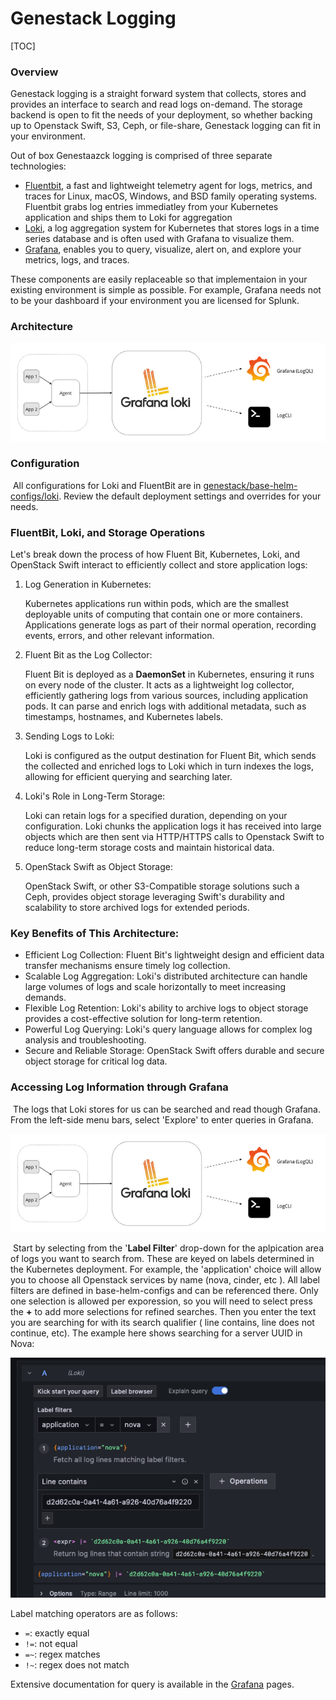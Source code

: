 # Genestack Logging

[TOC]



### Overview

Genestack logging is a straight forward system that collects, stores and provides an interface to search and read logs on-demand.  The storage backend is open to fit the needs of your deployment, so whether backing up to Openstack Swift, S3, Ceph, or file-share, Genestack logging can fit in your environment.

Out of box Genestaazck logging is comprised of three separate technologies:

- [Fluentbit](https://fluentbit.io/), a fast and lightweight telemetry agent for logs, metrics, and traces for Linux, macOS, Windows, and BSD family operating systems.  Fluentbit grabs log entries immediatley from your Kubernetes application and ships them to Loki for aggregation
- [Loki](https://github.com/grafana/loki), a log aggregation system for Kubernetes that stores logs in a time series database and is often used with Grafana to visualize them.
- [Grafana](https://grafana.com/), enables you to query, visualize, alert on, and explore your metrics, logs, and traces.  

These components are easily replaceable so that implementaion in your existing environment is simple as possible.  For example, Grafana needs not to be your dashboard if your environment you are licensed for Splunk.  

### Architecture

![grafan architecture](assets/images/grafana_arch.png)



### Configuration

​	All configurations for Loki and FluentBit are in [genestack/base-helm-configs/loki](https://github.com/rackerlabs/genestack/tree/main/base-helm-configs/loki).  Review the default deployment settings and overrides for your needs.

### FluentBit, Loki, and Storage Operations

Let's break down the process of how Fluent Bit, Kubernetes, Loki, and OpenStack Swift interact to efficiently collect and store application logs:

1. Log Generation in Kubernetes:

    Kubernetes applications run within pods, which are the smallest deployable units of computing that contain one or more containers. Applications generate logs as part of their normal operation, recording events, errors, and other relevant information.
    
2. Fluent Bit as the Log Collector:

    Fluent Bit is deployed as a **DaemonSet** in Kubernetes, ensuring it runs on every node of the cluster.  It acts as a lightweight log collector, efficiently gathering logs from various sources, including application pods.  It can parse and enrich logs with additional metadata, such as timestamps, hostnames, and Kubernetes labels.
    
3. Sending Logs to Loki:

    Loki is configured as the output destination for Fluent Bit, which sends the collected and enriched logs to Loki which in turn indexes the logs, allowing for efficient querying and searching later.
    
4. Loki's Role in Long-Term Storage:

    Loki can retain logs for a specified duration, depending on your configuration.  Loki chunks the application logs it has received into large objects which are then sent via HTTP/HTTPS calls to Openstack Swift to reduce long-term storage costs and maintain historical data.
    
5. OpenStack Swift as Object Storage:

    OpenStack Swift, or other S3-Compatible storage solutions such a Ceph,  provides object storage leveraging Swift's durability and scalability to store archived logs for extended periods.

### Key Benefits of This Architecture:

- Efficient Log Collection: Fluent Bit's lightweight design and efficient data transfer mechanisms ensure timely log collection.
- Scalable Log Aggregation: Loki's distributed architecture can handle large volumes of logs and scale horizontally to meet increasing demands.
- Flexible Log Retention: Loki's ability to archive logs to object storage provides a cost-effective solution for long-term retention.
- Powerful Log Querying: Loki's query language allows for complex log analysis and troubleshooting.
- Secure and Reliable Storage: OpenStack Swift offers durable and secure object storage for critical log data.



### Accessing Log Information through Grafana

​	The logs that Loki stores for us can be searched and read though Grafana.  From the left-side menu bars, select 'Explore' to enter queries in Grafana.  

![grafana explore](assets/images/grafana_explore.png)

​	Start by selecting from the '**Label Filter**' drop-down for the aplpication area of logs you want to search from.  These are keyed on labels determined in the Kubernetes deployment. For example, the 'application' choice will allow you to choose all Openstack services  by name (nova, cinder, etc ). All label filters are defined in base-helm-configs and can be referenced there. Only one selection is allowed per exporession, so you will need to select press the **+** to add more selections for refined searches.  Then you enter the text you are searching for with its search qualifier ( line contains, line does not continue, etc).  The example here shows searching for a server UUID in Nova:

![grafana search](assets/images/grafana_search.png)

  Label matching operators are as follows:

- `=`: exactly equal
- `!=`: not equal
- `=~`: regex matches
- `!~`: regex does not match

Extensive documentation for query is available in the [Grafana](https://grafana.com/docs/loki/latest/query/) pages.  
